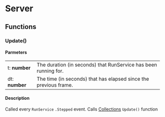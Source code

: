 # Server




## Functions
### Update()

#### Parmeters 
|                |                                                                  |
| -------------- | ---------------------------------------------------------------- |
| t: __number__  | The duration (in seconds) that RunService has been running for.  |
| dt: __number__ | The time (in seconds) that has elapsed since the previous frame. |

#### Description
Called every ``RunService`` ``.Stepped`` event. Calls [Collections](ServerModules/Collections.md) ``Update()`` function